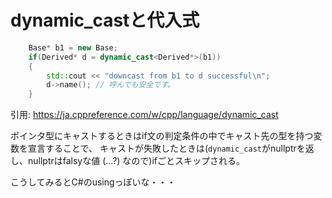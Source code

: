 # dynamic_castと代入式
```cpp
    Base* b1 = new Base;
    if(Derived* d = dynamic_cast<Derived*>(b1))
    {
        std::cout << "downcast from b1 to d successful\n";
        d->name(); // 呼んでも安全です。
    }
```
引用: https://ja.cppreference.com/w/cpp/language/dynamic_cast

ポインタ型にキャストするときはif文の判定条件の中でキャスト先の型を持つ変数を宣言することで、
キャストが失敗したときは(`dynamic_cast`がnullptrを返し、nullptrはfalsyな値 (...?) なので)ifごとスキップされる。

こうしてみるとC#のusingっぽいな・・・

